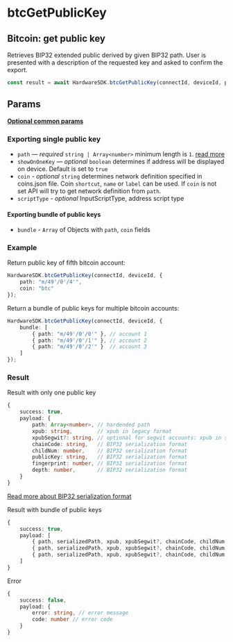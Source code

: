 # btcGetPublicKey

## Bitcoin: get public key

Retrieves BIP32 extended public derived by given BIP32 path. User is presented with a description of the requested key and asked to confirm the export.

```typescript
const result = await HardwareSDK.btcGetPublicKey(connectId, deviceId, params);
```

## Params

[**Optional common params**](../common-params.md)

### Exporting single public key

* `path` — _required_ `string | Array<number>` minimum length is `1`. [read more](../path.md)
* `showOnOneKey` — _optional_ `boolean` determines if address will be displayed on device. Default is set to `true`
* `coin` - _optional_ `string` determines network definition specified in coins.json file. Coin `shortcut`, `name` or `label` can be used. If `coin` is not set API will try to get network definition from `path`.
* `scriptType` - _optional_ InputScriptType, address script type

#### Exporting bundle of public keys

* `bundle` - `Array` of Objects with `path`, `coin` fields

### Example

Return public key of fifth bitcoin account:

```typescript
HardwareSDK.btcGetPublicKey(connectId, deviceId, {
    path: "m/49'/0'/4'",
    coin: "btc"
});
```

Return a bundle of public keys for multiple bitcoin accounts:

```typescript
HardwareSDK.btcGetPublicKey(connectId, deviceId, {
    bundle: [
        { path: "m/49'/0'/0'" }, // account 1
        { path: "m/49'/0'/1'" }, // account 2
        { path: "m/49'/0'/2'" }  // account 3
    ]
});
```

### Result

Result with only one public key

```typescript
{
    success: true,
    payload: {
        path: Array<number>, // hardended path
        xpub: string,        // xpub in legacy format
        xpubSegwit?: string, // optional for segwit accounts: xpub in segwit format
        chainCode: string,   // BIP32 serialization format
        childNum: number,    // BIP32 serialization format
        publicKey: string,   // BIP32 serialization format
        fingerprint: number, // BIP32 serialization format
        depth: number,       // BIP32 serialization format
    }
}
```

[Read more about BIP32 serialization format](https://github.com/bitcoin/bips/blob/master/bip-0032.mediawiki#Serialization\_format)

Result with bundle of public keys

```typescript
{
    success: true,
    payload: [
        { path, serializedPath, xpub, xpubSegwit?, chainCode, childNum, publicKey, fingerprint, depth }, // account 1
        { path, serializedPath, xpub, xpubSegwit?, chainCode, childNum, publicKey, fingerprint, depth }, // account 2
        { path, serializedPath, xpub, xpubSegwit?, chainCode, childNum, publicKey, fingerprint, depth }  // account 3
    ]
}
```

Error

```typescript
{
    success: false,
    payload: {
        error: string, // error message
        code: number // error code
    }
}
```

